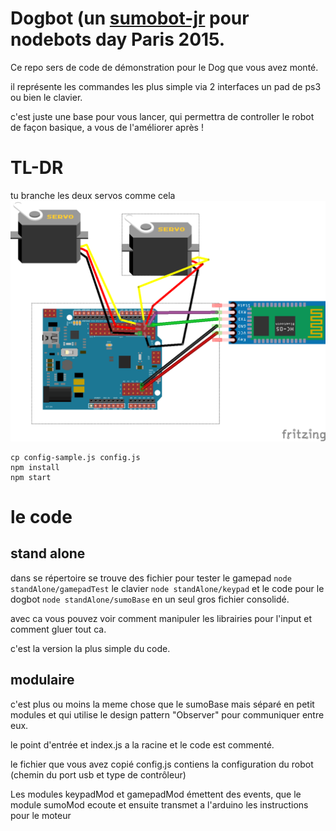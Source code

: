 # Dogbot (un [sumobot-jr](https://github.com/makenai/sumobot-jr) pour nodebots day Paris 2015.

Ce repo sers de code de démonstration pour le Dog que vous avez monté.

il représente les commandes les plus simple via 2 interfaces un pad de ps3 ou bien le clavier.

c'est juste une base pour vous lancer, qui permettra de controller le robot de façon basique, a vous de l'améliorer après !

# TL-DR

tu branche les deux servos  comme cela ![image](branchements.png)

```
cp config-sample.js config.js
npm install
npm start
```

# le code

## stand alone 

dans se répertoire se trouve des fichier pour tester le gamepad ```node standAlone/gamepadTest``` le clavier ```node standAlone/keypad``` et le code pour le dogbot ```node standAlone/sumoBase``` en un seul gros fichier consolidé. 

avec ca vous pouvez voir comment manipuler les librairies pour l'input et comment gluer tout ca. 

c'est la version la plus simple du code.

## modulaire 

c'est plus ou moins la meme chose que le sumoBase mais séparé en petit modules et qui utilise le design pattern "Observer" pour communiquer entre eux.

le point d'entrée et index.js a la racine et le code est commenté. 

le fichier que vous avez copié config.js contiens la configuration du robot (chemin du port usb et type de contrôleur)

Les modules keypadMod et gamepadMod émettent des events, que le module sumoMod ecoute et ensuite transmet a l'arduino les instructions pour le moteur

